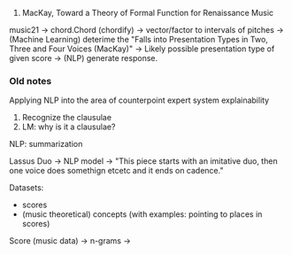 1. MacKay, Toward a Theory of Formal Function for Renaissance Music


music21 -> chord.Chord (chordify) -> vector/factor to intervals of pitches -> (Machine Learning) deterime the "Falls into Presentation Types in Two, Three and Four Voices (MacKay)" -> Likely possible presentation type of given score -> (NLP) generate response. 


### Old notes

Applying NLP into the area of counterpoint expert system explainability

1. Recognize the clausulae
2. LM: why is it a clausulae?


NLP: summarization

Lassus Duo -> NLP model -> "This piece starts with an imitative duo, then one voice does somethign etcetc and it ends on cadence."


Datasets:
- scores
- (music theoretical) concepts (with examples: pointing to places in scores)

Score (music data) -> n-grams -> 


